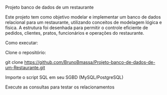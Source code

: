 Projeto banco de dados de um restaurante

Este projeto tem como objetivo modelar e implementar um banco de dados relacional para um restaurante, utilizando conceitos de modelagem lógica e física. A estrutura foi desenhada para permitir o controle eficiente de pedidos, clientes, pratos, funcionários e operações do restaurante.

Como executar:

Clone o repositório:

git clone https://github.com/BrunoBmassa/Projeto-banco-de-dados-de-um-Restaurante.git

Importe o script SQL em seu SGBD (MySQL/PostgreSQL)

Execute as consultas para testar os relacionamentos
